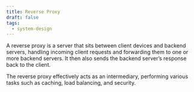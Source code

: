 ```yaml
---
title: Reverse Proxy
draft: false
tags:
  - system-design
---
```

A reverse proxy is a server that sits between client devices and backend servers, handling incoming client requests and forwarding them to one or more backend servers. It then also sends the backend server’s response back to the client.

The reverse proxy effectively acts as an intermediary, performing various tasks such as caching, load balancing, and security.
